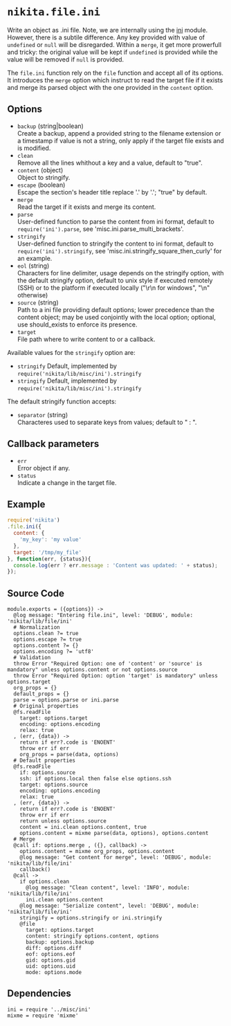 
# `nikita.file.ini`

Write an object as .ini file. Note, we are internally using the [ini] module.
However, there is a subtile difference. Any key provided with value of 
`undefined` or `null` will be disregarded. Within a `merge`, it get more
prowerfull and tricky: the original value will be kept if `undefined` is
provided while the value will be removed if `null` is provided.

The `file.ini` function rely on the `file` function and accept all of its
options. It introduces the `merge` option which instruct to read the
target file if it exists and merge its parsed object with the one
provided in the `content` option.

## Options   

* `backup` (string|boolean)   
  Create a backup, append a provided string to the filename extension or a
  timestamp if value is not a string, only apply if the target file exists and
  is modified.
* `clean`   
  Remove all the lines whithout a key and a value, default to "true".
* `content` (object)   
  Object to stringify.
* `escape` (boolean)   
  Escape the section's header title replace '.' by '\.'; "true" by default.
* `merge`   
  Read the target if it exists and merge its content.
* `parse`   
  User-defined function to parse the content from ini format, default to
  `require('ini').parse`, see 'misc.ini.parse_multi_brackets'.
* `stringify`   
  User-defined function to stringify the content to ini format, default to
  `require('ini').stringify`, see 'misc.ini.stringify_square_then_curly' for
  an example.
* `eol` (string)   
  Characters for line delimiter, usage depends on the stringify option, with 
  the default stringify option, default to unix style if executed remotely 
  (SSH) or to the platform if executed locally ("\r\n for windows", 
  "\n" otherwise)
* `source` (string)   
  Path to a ini file providing default options; lower precedence than the
  content object; may be used conjointly with the local option; optional, use
  should_exists to enforce its presence.
* `target`   
  File path where to write content to or a callback.

Available values for the `stringify` option are:

* `stringify`
  Default, implemented by `require('nikita/lib/misc/ini').stringify`
* `stringify`
  Default, implemented by `require('nikita/lib/misc/ini').stringify`

The default stringify function accepts:

* `separator` (string)   
  Characteres used to separate keys from values; default to " : ".

## Callback parameters

* `err`   
  Error object if any.   
* `status`   
  Indicate a change in the target file.   

## Example

```js
require('nikita')
.file.ini({
  content: {
    'my_key': 'my value'
  },
  target: '/tmp/my_file'
}, function(err, {status}){
  console.log(err ? err.message : 'Content was updated: ' + status);
});
```

## Source Code

    module.exports = ({options}) ->
      @log message: "Entering file.ini", level: 'DEBUG', module: 'nikita/lib/file/ini'
      # Normalization
      options.clean ?= true
      options.escape ?= true
      options.content ?= {}
      options.encoding ?= 'utf8'
      # Validation
      throw Error "Required Option: one of 'content' or 'source' is mandatory" unless options.content or not options.source
      throw Error "Required Option: option 'target' is mandatory" unless options.target
      org_props = {}
      default_props = {}
      parse = options.parse or ini.parse
      # Original properties
      @fs.readFile
        target: options.target
        encoding: options.encoding
        relax: true
      , (err, {data}) ->
        return if err?.code is 'ENOENT'
        throw err if err
        org_props = parse(data, options)
      # Default properties
      @fs.readFile
        if: options.source
        ssh: if options.local then false else options.ssh
        target: options.source
        encoding: options.encoding
        relax: true
      , (err, {data}) ->
        return if err?.code is 'ENOENT'
        throw err if err
        return unless options.source
        content = ini.clean options.content, true
        options.content = mixme parse(data, options), options.content
      # Merge
      @call if: options.merge , ({}, callback) ->
        options.content = mixme org_props, options.content
        @log message: "Get content for merge", level: 'DEBUG', module: 'nikita/lib/file/ini'
        callback()
      @call ->
        if options.clean
          @log message: "Clean content", level: 'INFO', module: 'nikita/lib/file/ini'
          ini.clean options.content
        @log message: "Serialize content", level: 'DEBUG', module: 'nikita/lib/file/ini'
        stringify = options.stringify or ini.stringify
        @file
          target: options.target
          content: stringify options.content, options
          backup: options.backup
          diff: options.diff
          eof: options.eof
          gid: options.gid
          uid: options.uid
          mode: options.mode

## Dependencies

    ini = require '../misc/ini'
    mixme = require 'mixme'

[ini]: https://github.com/isaacs/ini
